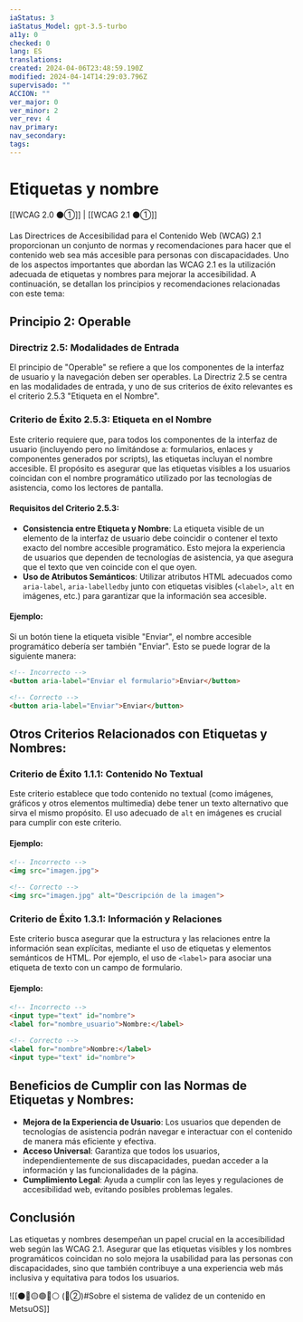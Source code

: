 ```yaml
---
iaStatus: 3
iaStatus_Model: gpt-3.5-turbo
a11y: 0
checked: 0
lang: ES
translations: 
created: 2024-04-06T23:48:59.190Z
modified: 2024-04-14T14:29:03.796Z
supervisado: ""
ACCION: ""
ver_major: 0
ver_minor: 2
ver_rev: 4
nav_primary: 
nav_secondary: 
tags:
---
```

# Etiquetas y nombre

[[WCAG 2.0 ⚫①]] | [[WCAG 2.1 ⚫①]]

Las Directrices de Accesibilidad para el Contenido Web (WCAG) 2.1 proporcionan un conjunto de normas y recomendaciones para hacer que el contenido web sea más accesible para personas con discapacidades. Uno de los aspectos importantes que abordan las WCAG 2.1 es la utilización adecuada de etiquetas y nombres para mejorar la accesibilidad. A continuación, se detallan los principios y recomendaciones relacionadas con este tema:

## Principio 2: Operable
### Directriz 2.5: Modalidades de Entrada
El principio de "Operable" se refiere a que los componentes de la interfaz de usuario y la navegación deben ser operables. La Directriz 2.5 se centra en las modalidades de entrada, y uno de sus criterios de éxito relevantes es el criterio 2.5.3 "Etiqueta en el Nombre".

### Criterio de Éxito 2.5.3: Etiqueta en el Nombre
Este criterio requiere que, para todos los componentes de la interfaz de usuario (incluyendo pero no limitándose a: formularios, enlaces y componentes generados por scripts), las etiquetas incluyan el nombre accesible. El propósito es asegurar que las etiquetas visibles a los usuarios coincidan con el nombre programático utilizado por las tecnologías de asistencia, como los lectores de pantalla.

#### Requisitos del Criterio 2.5.3:
- **Consistencia entre Etiqueta y Nombre**: La etiqueta visible de un elemento de la interfaz de usuario debe coincidir o contener el texto exacto del nombre accesible programático. Esto mejora la experiencia de usuarios que dependen de tecnologías de asistencia, ya que asegura que el texto que ven coincide con el que oyen.
- **Uso de Atributos Semánticos**: Utilizar atributos HTML adecuados como `aria-label`, `aria-labelledby` junto con etiquetas visibles (`<label>`, `alt` en imágenes, etc.) para garantizar que la información sea accesible.
  
#### Ejemplo:
Si un botón tiene la etiqueta visible "Enviar", el nombre accesible programático debería ser también "Enviar". Esto se puede lograr de la siguiente manera:

```html
<!-- Incorrecto -->
<button aria-label="Enviar el formulario">Enviar</button>

<!-- Correcto -->
<button aria-label="Enviar">Enviar</button>
```

## Otros Criterios Relacionados con Etiquetas y Nombres:
### Criterio de Éxito 1.1.1: Contenido No Textual
Este criterio establece que todo contenido no textual (como imágenes, gráficos y otros elementos multimedia) debe tener un texto alternativo que sirva el mismo propósito. El uso adecuado de `alt` en imágenes es crucial para cumplir con este criterio.

#### Ejemplo:
```html
<!-- Incorrecto -->
<img src="imagen.jpg">

<!-- Correcto -->
<img src="imagen.jpg" alt="Descripción de la imagen">
```

### Criterio de Éxito 1.3.1: Información y Relaciones

Este criterio busca asegurar que la estructura y las relaciones entre la información sean explícitas, mediante el uso de etiquetas y elementos semánticos de HTML. Por ejemplo, el uso de `<label>` para asociar una etiqueta de texto con un campo de formulario.

#### Ejemplo:

```html
<!-- Incorrecto -->
<input type="text" id="nombre">
<label for="nombre_usuario">Nombre:</label>

<!-- Correcto -->
<label for="nombre">Nombre:</label>
<input type="text" id="nombre">
```

## Beneficios de Cumplir con las Normas de Etiquetas y Nombres:
- **Mejora de la Experiencia de Usuario**: Los usuarios que dependen de tecnologías de asistencia podrán navegar e interactuar con el contenido de manera más eficiente y efectiva.
- **Acceso Universal**: Garantiza que todos los usuarios, independientemente de sus discapacidades, puedan acceder a la información y las funcionalidades de la página.
- **Cumplimiento Legal**: Ayuda a cumplir con las leyes y regulaciones de accesibilidad web, evitando posibles problemas legales.
## Conclusión
Las etiquetas y nombres desempeñan un papel crucial en la accesibilidad web según las WCAG 2.1. Asegurar que las etiquetas visibles y los nombres programáticos coincidan no solo mejora la usabilidad para las personas con discapacidades, sino que también contribuye a una experiencia web más inclusiva y equitativa para todos los usuarios.

![[⚫🔴🟡🟢🔵⚪ (🔴②)#Sobre el sistema de validez de un contenido en MetsuOS]]